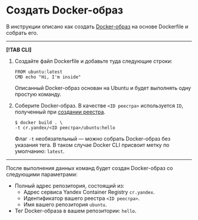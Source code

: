 # Создать Docker-образ

В инструкции описано как создать [Docker-образ](../../concepts/docker-image.md) на основе Dockerfile и собрать его.  

---

**[!TAB CLI]**

1. Создайте файл Dockerfile и добавьте туда следующие строки:
    
    ```
    FROM ubuntu:latest
    CMD echo "Hi, I'm inside"
    ```
    
    Описанный Docker-образ основан на Ubuntu и будет выполнять одну простую команду.  

1. Соберите Docker-образ. В качестве `<ID реестра>` используется `ID`, полученный при 
[создании реестра](../registry/registry-create.md).

    ```
    $ docker build . \
    -t cr.yandex/<ID реестра>/ubuntu:hello
    ```

    Флаг `-t` необязательный — можно собрать Docker-образ без указания тега. В таком случае Docker CLI присвоит метку 
    по умолчанию: `latest`.
    
--- 

После выполнения данных команд будет создан Docker-образ со следующими параметрами:
- Полный адрес репозитория, состоящий из: 
    - Адрес сервиса Yandex Container Registry `cr.yandex`.
    - Идентификатор вашего реестра `<ID реестра>`.
    - Имя вашего репозитория `ubuntu`.
- Тег Docker-образа в вашем репозитории: `hello`.
